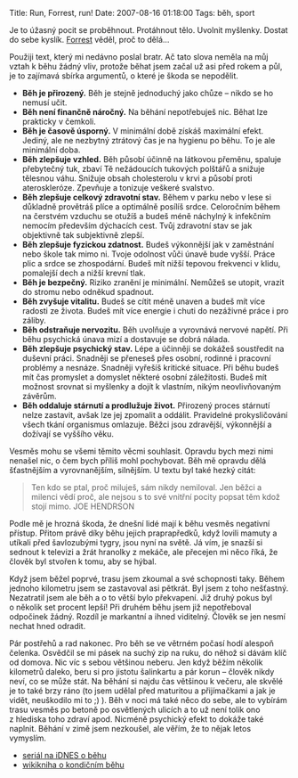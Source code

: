 Title: Run, Forrest, run!
Date: 2007-08-16 01:18:00
Tags: běh, sport

Je to úžasný pocit se proběhnout. Protáhnout tělo. Uvolnit
myšlenky. Dostat do sebe kyslík.
[Forrest](http://www.youtube.com/watch?v=U6i1F5ZuS10) věděl, proč
to dělá…

Použiji text, který mi nedávno poslal bratr. Ač tato slova neměla
na můj vztah k běhu žádný vliv, protože běhat jsem začal už asi
před rokem a půl, je to zajímavá sbírka argumentů, o které je škoda
se nepodělit.

-   **Běh je přirozený.** Běh je stejně jednoduchý jako chůze –
    nikdo se ho nemusí učit.
-   **Běh není finančně náročný.** Na běhání nepotřebuješ nic.
    Běhat lze prakticky v čemkoli.
-   **Běh je časově úsporný.** V minimální době získáš maximální
    efekt. Jediný, ale ne nezbytný ztrátový čas je na hygienu po běhu.
    To je ale minimální doba.
-   **Běh zlepšuje vzhled.** Běh působí účinně na látkovou přeměnu,
    spaluje přebytečný tuk, zbaví Tě nežádoucích tukových polštářů a
    snižuje tělesnou váhu. Snižuje obsah cholesterolu v krvi a působí
    proti ateroskleróze. Zpevňuje a tonizuje veškeré svalstvo.
-   **Běh zlepšuje celkový zdravotní stav.** Během v parku nebo
    v lese si důkladně provětráš plíce a optimálně posílíš srdce.
    Celoročním během na čerstvém vzduchu se otužíš a budeš méně
    náchylný k infekčním nemocím především dýchacích cest. Tvůj
    zdravotní stav se jak objektivně tak subjektivně zlepší.
-   **Běh zlepšuje fyzickou zdatnost.** Budeš výkonnější jak
    v zaměstnání nebo škole tak mimo ni. Tvoje odolnost vůči únavě bude
    vyšší. Práce plic a srdce se zhospodární. Budeš mít nižší tepovou
    frekvenci v klidu, pomalejší dech a nižší krevní tlak.
-   **Běh je bezpečný.** Riziko zranění je minimální. Nemůžeš se
    utopit, vrazit do stromu nebo odněkud spadnout.
-   **Běh zvyšuje vitalitu.** Budeš se cítit méně unaven a budeš
    mít více radosti ze života. Budeš mít více energie i chuti do
    nezáživné práce i pro záliby.
-   **Běh odstraňuje nervozitu.** Běh uvolňuje a vyrovnává nervové
    napětí. Při běhu psychická únava mizí a dostavuje se dobrá nálada.
-   **Běh zlepšuje psychický stav.** Lépe a účinněji se dokážeš
    soustředit na duševní práci. Snadněji se přeneseš přes osobní,
    rodinné i pracovní problémy a nesnáze. Snadněji vyřešíš kritické
    situace. Při běhu budeš mít čas promyslet a domyslet některé osobní
    záležitosti. Budeš mít možnost srovnat si myšlenky a dojít
    k vlastním, nikým neovlivňovaným závěrům.
-   **Běh oddaluje stárnutí a prodlužuje život.** Přirozený proces
    stárnutí nelze zastavit, avšak lze jej zpomalit a oddálit.
    Pravidelné prokysličování všech tkání organismus omlazuje. Běžci
    jsou zdravější, výkonnější a dožívají se vyššího věku.

Vesměs mohu se všemi těmito věcmi souhlasit. Opravdu bych mezi nimi
nenašel nic, o čem bych příliš mohl pochybovat. Běh mě opravdu dělá
šťastnějším a vyrovnanějším, silnějším. U textu byl také
hezký citát:

> Ten kdo se ptal, proč miluješ, sám nikdy nemiloval. Jen běžci a
> milenci vědí proč, ale nejsou s to své vnitřní pocity popsat těm
> kdož stojí mimo. JOE HENDRSON

Podle mě je hrozná škoda, že dnešní lidé mají k běhu vesměs
negativní přístup. Přitom právě díky běhu jejich praprapředků, když
lovili mamuty a utíkali před šavlozubými tygry, jsou nyní na světě.
Já vím, je snazší si sednout k televizi a žrát hranolky z mekáče,
ale přecejen mi něco říká, že člověk byl stvořen k tomu, aby
se hýbal.

Když jsem běžel poprvé, trasu jsem zkoumal a své schopnosti taky.
Během jednoho kilometru jsem se zastavoval asi pětkrát. Byl jsem
z toho nešťastný. Nezatratil jsem ale běh a o to větší bylo
překvapení. Již druhý pokus byl o několik set procent lepší! Při
druhém běhu jsem již nepotřeboval odpočinek žádný. Rozdíl je
markantní a ihned viditelný. Člověk se jen nesmí nechat hned
odradit.

Pár postřehů a rad nakonec. Pro běh se ve větrném počasí hodí
alespoň čelenka. Osvědčil se mi pásek na suchý zip na ruku, do
něhož si dávám klíč od domova. Nic víc s sebou většinou neberu. Jen
když běžím několik kilometrů daleko, beru si pro jistotu šalinkartu
a pár korun – člověk nikdy neví, co se může stát. Na běhání si
najdu čas většinou k večeru, ale skvělé je to také brzy ráno (to
jsem udělal před maturitou a přijímačkami a jak je vidět,
neuškodilo mi to ;) ). Běh v noci má také něco do sebe, ale to
vybírám trasu vesměs po betoně po osvětlených ulicích a to už není
tolik ono z hlediska toho zdraví apod. Nicméně psychický efekt to
dokáže také naplnit. Běhání v zimě jsem nezkoušel, ale věřím, že to
nějak letos vymyslím.

-   [seriál na iDNES o běhu](http://zdravi.idnes.cz/zdravi.asp?klic=85002)
-   [wikikniha o kondičním běhu](http://cs.wikibooks.org/wiki/Kondiční_běh)
